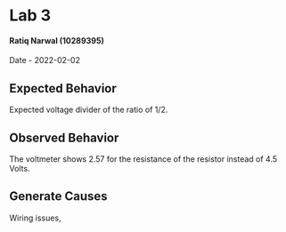 # Lab 3
#### Ratiq Narwal (10289395)
Date - 2022-02-02


## Expected Behavior

Expected voltage divider of the ratio of 1/2.

## Observed Behavior

The voltmeter shows 2.57 for the resistance of the resistor instead of 4.5 Volts.


## Generate Causes
Wiring issues, 